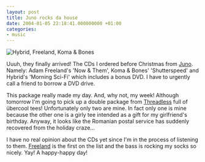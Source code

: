 ```yaml
---
layout: post
title: Juno rocks da house
date: 2004-01-05 22:18:41.000000000 +01:00
categories:
- music
---
```

![Hybrid, Freeland, Koma &amp; Bones](https://content.rusiczki.net/blogpics/hybrid_freeland_koma_and_bones.jpg)

Uuuh, they finally arrived! The CDs I ordered before Christmas from [Juno](http://www.juno.co.uk "Finest online record store"). Namely: Adam Freeland's 'Now &amp; Them', Koma &amp; Bones' 'Shutterspeed' and Hybrid's 'Morning Sci-Fi' which includes a bonus DVD. I have to urgently call a friend to borrow a DVD drive.

This package really made my day. And, why not, my week! Although tomorrow I'm going to pick up a double package from [Threadless](http://www.threadless.com "Cool t-shirt outlet, but when will they do a Mozilla compatible site?") full of &uuml;bercool tees! Unfortunately only two are mine. In fact only one is mine because the other one is a girly tee intended as a gift for my girlfriend's birthday. Anyway, it looks like the Romanian postal service has suddenly recovered from the holiday craze...

I have no real opinion about the CDs yet since I'm in the process of listening to them. [Freeland](http://www.freeland.fm) is the first on the list and the bass is rocking my socks so nicely. Yay! A happy-happy day!

